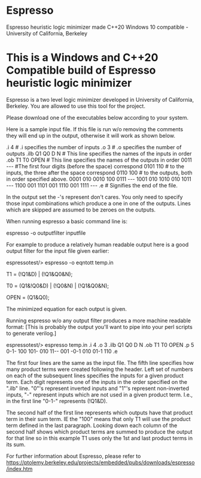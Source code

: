 # Espresso
Espresso heuristic logic minimizer made C++20 Windows 10 compatible - University of California, Berkeley

# This is a Windows and C++20 Compatible build of Espresso heuristic logic minimizer

Espresso is a two level logic minimizer developed in University of California, Berkeley. You are allowed to use this tool for the project.

Please download one of the executables below according to your system.

Here is a sample input file. If this file is run w/o removing the comments they will end up in the output, otherwise it will work as shown below.

.i 4        # .i specifies the number of inputs
.o 3       # .o specifies the number of outputs
.ilb Q1 Q0 D N      # This line specifies the names of the inputs in order
.ob T1 T0 OPEN   # This line specifies the names of the outputs in order
0011 ---      #The first four digits (before the space) correspond
0101 110    # to the inputs, the three after the space correspond
0110 100    # to the outputs, both in order specified above.
0001 010
0010 100
0111 ---
1001 010
1010 010
1011 ---
1100 001
1101 001
1110 001
1111 ---
.e       # Signifies the end of the file.

In the output set the -'s represent don't cares. You only need to specify those input combinations which produce a one in one of the outputs. Lines which are skipped are assumed to be zeroes on the outputs.

When running espresso a basic command line is:

espresso -o outputfilter inputfile

For example to produce a relatively human readable output here is a good output filter for the input file given earlier:

espressotest/> espresso -o eqntott temp.in

T1 = (!Q1&D) | (!Q1&Q0&N);

T0 = (Q1&!Q0&D) | (!Q0&N) | (!Q1&Q0&N);

OPEN = (Q1&Q0);

The minimized equation for each output is given.

Running espresso w/o any output filter produces a more machine readable format: [This is probably the output you'll want to pipe into your perl scripts to generate verilog.]

espressotest/> espresso temp.in
.i 4
.o 3
.ilb Q1 Q0 D N
.ob T1 T0 OPEN
.p 5
0-1- 100
101- 010
11-- 001
-0-1 010
01-1 110
.e

The first four lines are the same as the input file. The fifth line specifies how many product terms were created following the header. Left set of numbers on each of the subsequent lines specifies the inputs for a given product term. Each digit represents one of the inputs in the order specified on the ".ilb" line. "0"'s represent inverted inputs and "1"'s represent non-inverted inputs, "-" represent inputs which are not used in a given product term. I.e., in the first line "0-1-" represents (!Q1&D).

The second half of the first line represents which outputs have that product term in their sum term. IE the "100" means that only T1 will use the product term defined in the last paragraph. Looking down each column of the second half shows which product terms are summed to produce the output for that line so in this example T1 uses only the 1st and last product terms in its sum.

For further information about Espresso, please refer to https://ptolemy.berkeley.edu/projects/embedded/pubs/downloads/espresso/index.htm 

